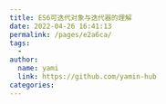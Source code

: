 ```yaml
---
title: ES6可迭代对象与迭代器的理解
date: 2022-04-26 16:41:13
permalink: /pages/e2a6ca/
tags:
  - 
author: 
  name: yami
  link: https://github.com/yamin-hub
categories: 
---
```

